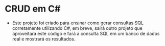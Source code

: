 # CRUD em C#

* Este projeto foi criado para ensinar como gerar consultas SQL corretamente utilizando C#, em breve, sairá outro projeto que aproveitará este código e fará a consulta SQL em um banco de dados real e mostrará os resultados.
